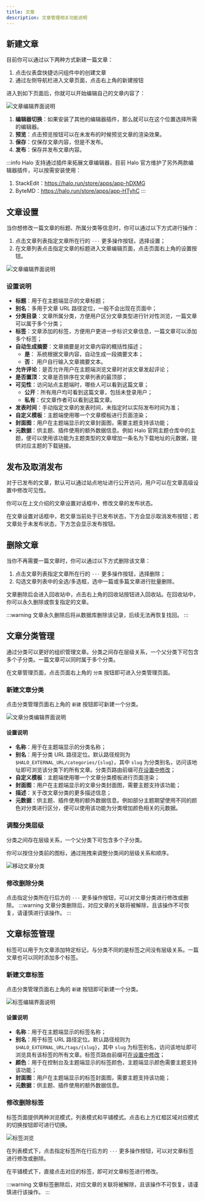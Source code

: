 ```yaml
---
title: 文章
description: 文章管理相关功能说明
---
```

## 新建文章

目前你可以通过以下两种方式新建一篇文章：

1. 点击仪表盘快捷访问组件中的创建文章
2. 通过左侧导航栏进入文章页面，点击右上角的新建按钮

进入到如下页面后，你就可以开始编辑自己的文章内容了：

![文章编辑界面说明](/img/user-guide/posts/post-edit.png)

1. **编辑器切换**：如果安装了其他的编辑器插件，那么就可以在这个位置选择所需的编辑器。
2. **预览**：点击预览按钮可以在未发布的时候预览文章的渲染效果。
3. **保存**：仅保存文章内容，但是不发布。
4. **发布**：保存并发布文章内容。

:::info
Halo 支持通过插件来拓展文章编辑器，目前 Halo 官方维护了另外两款编辑器插件，可以按需安装使用：

1. StackEdit：<https://halo.run/store/apps/app-hDXMG>
2. ByteMD：<https://halo.run/store/apps/app-HTyhC>
:::

## 文章设置

当你想修改一篇文章的标题、所属分类等信息时，你可以通过以下方式进行操作：

1. 点击文章列表指定文章所在行的 `···` 更多操作按钮，选择设置；
2. 在文章列表点击指定文章的标题进入文章编辑页面，点击页面右上角的设置按钮。

![文章编辑界面说明](/img/user-guide/posts/post-setting.png)

### 设置说明

- **标题**：用于在主题端显示的文章标题；
- **别名**：多用于文章 URL 路径定位，一般不会出现在页面中；
- **分类目录**：文章所属分类，方便用户区分文章类型进行针对性浏览，一篇文章可以属于多个分类；
- **标签**：文章添加的标签，方便用户更进一步标识文章信息，一篇文章可以添加多个标签；
- **自动生成摘要**：文章摘要是对文章内容的概括性描述；
  - **是**： 系统根据文章内容，自动生成一段摘要文本；
  - **否**： 用户自行输入文章摘要文本。
- **允许评论**：是否允许用户在主题端浏览文章时对该文章发起评论；
- **是否置顶**：文章是否排序在文章列表的最顶部；
- **可见性**：访问站点主题端时，哪些人可以看到这篇文章；
  - **公开**：所有用户均可看到这篇文章，包括未登录用户；
  - **私有**：仅文章作者可以看到这篇文章。
- **发表时间**：手动指定文章的发表时间，未指定时以实际发布时间为准；
- **自定义模板**：主题端使用哪一个文章模板进行页面渲染；
- **封面图**：用户在主题端显示的文章封面图，需要主题支持该功能；
- **元数据**：供主题、插件使用的额外数据信息。例如 Halo 官网主题仓库中的主题，便可以使用该功能为主题类型的文章增加一条名为下载地址的元数据，提供对应主题的下载链接。

## 发布及取消发布

对于已发布的文章，默认可以通过站点地址进行公开访问，用户可以在文章高级设置中修改可见性。

你可以在上文介绍的文章设置对话框中，修改文章的发布状态。

在文章设置对话框中，若文章当前处于已发布状态，下方会显示取消发布按钮；若文章处于未发布状态，下方怎会显示发布按钮。

## 删除文章

当你不再需要一篇文章时，你可以通过以下方式删除该文章：

1. 点击文章列表指定文章所在行的 `···` 更多操作按钮，选择删除；
2. 勾选文章列表中的全选/多选框，选中一篇或多篇文章进行批量删除。

文章删除后会进入回收站中，点击右上角的回收站按钮进入回收站。在回收站中，你可以永久删除或恢复指定的文章。

:::warning
文章永久删除后将从数据库删除该记录，后续无法再恢复找回。
:::

## 文章分类管理

通过分类可以更好的组织管理文章。分类之间存在层级关系，一个父分类下可包含多个子分类。一篇文章可以同时属于多个分类。

在文章管理页面，点击页面右上角的 `分类` 按钮即可进入分类管理页面。

### 新建文章分类

点击分类管理页面右上角的 `新建` 按钮即可新建一个分类。

![文章分类编辑界面说明](/img/user-guide/posts/category-create.png)

#### 设置说明

- **名称**：用于在主题端显示的分类名称；
- **别名**：用于分类 URL 路径定位。默认路径规则为 `$HALO_EXTERNAL_URL/categories/{slug}`，其中 `slug` 为分类别名，访问该地址即可浏览该分类下的所有文章。分类页路由前缀可[在设置中修改](./settings#主题路由设置)；
- **自定义模板**：主题端使用哪一个文章分类模板进行页面渲染；
- **封面图**：用户在主题端显示的文章分类封面图，需要主题支持该功能；
- **描述**：关于改文章分类的更多描述信息；
- **元数据**：供主题、插件使用的额外数据信息。例如部分主题期望使用不同的颜色对分类进行区分，便可以使用该功能为分类增加颜色相关的元数据。

### 调整分类层级

分类之间存在层级关系，一个父分类下可包含多个子分类。

你可以按住分类前的图标，通过拖拽来调整分类间的层级关系和顺序。

![移动文章分类](/img/user-guide/posts/category-move.gif)

### 修改删除分类

点击指定分类所在行后方的 `···` 更多操作按钮，可以对文章分类进行修改或删除。
:::warning
文章分类删除后，对应文章的关联将被解除，且该操作不可恢复，请谨慎进行该操作。
:::

## 文章标签管理

标签可以用于为文章添加特定标记，与分类不同的是标签之间没有层级关系。一篇文章也可以同时添加多个标签。

### 新建文章标签

点击分类管理页面右上角的 `新建` 按钮即可新建一个分类。

![标签编辑界面说明](/img/user-guide/posts/tag-create.png)

#### 设置说明

- **名称**：用于在主题端显示的标签名称；
- **别名**：用于标签 URL 路径定位。默认路径规则为 `$HALO_EXTERNAL_URL/tags/{slug}`，其中 `slug` 为标签别名，访问该地址即可浏览具有该标签的所有文章。标签页路由前缀可[在设置中修改](./settings#主题路由设置)；
- **颜色**：用于在控制台及主题端显示的标签颜色，主题端显示颜色需要主题支持该功能；
- **封面图**：用户在主题端显示的标签封面图，需要主题支持该功能；
- **元数据**：供主题、插件使用的额外数据信息。

### 修改删除标签

标签页面提供两种浏览模式，列表模式和平铺模式。点击右上方红框区域对应模式的切换按钮即可进行切换。

![标签浏览](/img/user-guide/posts/tag-list.png)

在列表模式下，点击指定标签所在行后方的 `···` 更多操作按钮，可以对文章标签进行修改或删除。

在平铺模式下，直接点击对应的标签，即可对文章标签进行修改。

:::warning
文章标签删除后，对应文章的关联将被解除，且该操作不可恢复，请谨慎进行该操作。
:::

